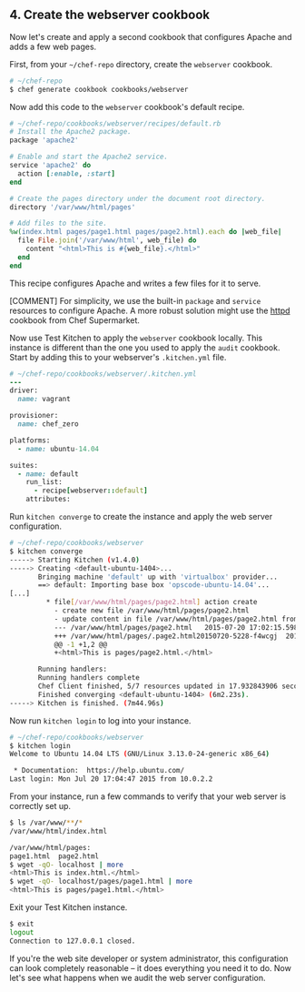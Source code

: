 ## 4. Create the webserver cookbook

Now let's create and apply a second cookbook that configures Apache and adds a few web pages.

First, from your <code class="file-path">~/chef-repo</code> directory, create the `webserver` cookbook.

```bash
# ~/chef-repo
$ chef generate cookbook cookbooks/webserver
```

Now add this code to the `webserver` cookbook's default recipe.

```ruby
# ~/chef-repo/cookbooks/webserver/recipes/default.rb
# Install the Apache2 package.
package 'apache2'

# Enable and start the Apache2 service.
service 'apache2' do
  action [:enable, :start]
end

# Create the pages directory under the document root directory.
directory '/var/www/html/pages'

# Add files to the site.
%w(index.html pages/page1.html pages/page2.html).each do |web_file|
  file File.join('/var/www/html', web_file) do
    content "<html>This is #{web_file}.</html>"
  end
end
```

This recipe configures Apache and writes a few files for it to serve.

[COMMENT] For simplicity, we use the built-in `package` and `service` resources to configure Apache. A more robust solution might use the [httpd](https://supermarket.chef.io/cookbooks/httpd) cookbook from Chef Supermarket.

Now use Test Kitchen to apply the `webserver` cookbook locally. This instance is different than the one you used to apply the `audit` cookbook. Start by adding this to your webserver's <code class="file-path">.kitchen.yml</code> file.

```ruby
# ~/chef-repo/cookbooks/webserver/.kitchen.yml
---
driver:
  name: vagrant

provisioner:
  name: chef_zero

platforms:
  - name: ubuntu-14.04

suites:
  - name: default
    run_list:
      - recipe[webserver::default]
    attributes:
```

Run `kitchen converge` to create the instance and apply the web server configuration.

```bash
# ~/chef-repo/cookbooks/webserver
$ kitchen converge
-----> Starting Kitchen (v1.4.0)
-----> Creating <default-ubuntu-1404>...
       Bringing machine 'default' up with 'virtualbox' provider...
       ==> default: Importing base box 'opscode-ubuntu-14.04'...
[...]
         * file[/var/www/html/pages/page2.html] action create
           - create new file /var/www/html/pages/page2.html
           - update content in file /var/www/html/pages/page2.html from none to 633678
           --- /var/www/html/pages/page2.html	2015-07-20 17:02:15.598607059 +0000
           +++ /var/www/html/pages/.page2.html20150720-5228-f4wcgj	2015-07-20 17:02:15.598607059 +0000
           @@ -1 +1,2 @@
           +<html>This is pages/page2.html.</html>

       Running handlers:
       Running handlers complete
       Chef Client finished, 5/7 resources updated in 17.932843906 seconds
       Finished converging <default-ubuntu-1404> (6m2.23s).
-----> Kitchen is finished. (7m44.96s)
```

Now run `kitchen login` to log into your instance.

```bash
# ~/chef-repo/cookbooks/webserver
$ kitchen login
Welcome to Ubuntu 14.04 LTS (GNU/Linux 3.13.0-24-generic x86_64)

 * Documentation:  https://help.ubuntu.com/
Last login: Mon Jul 20 17:04:47 2015 from 10.0.2.2
```

From your instance, run a few commands to verify that your web server is correctly set up.

```bash
$ ls /var/www/**/*
/var/www/html/index.html

/var/www/html/pages:
page1.html  page2.html
$ wget -qO- localhost | more
<html>This is index.html.</html>
$ wget -qO- localhost/pages/page1.html | more
<html>This is pages/page1.html.</html>
```

Exit your Test Kitchen instance.

```bash
$ exit
logout
Connection to 127.0.0.1 closed.
```

If you're the web site developer or system administrator, this configuration can look completely reasonable &ndash; it does everything you need it to do. Now let's see what happens when we audit the web server configuration.
